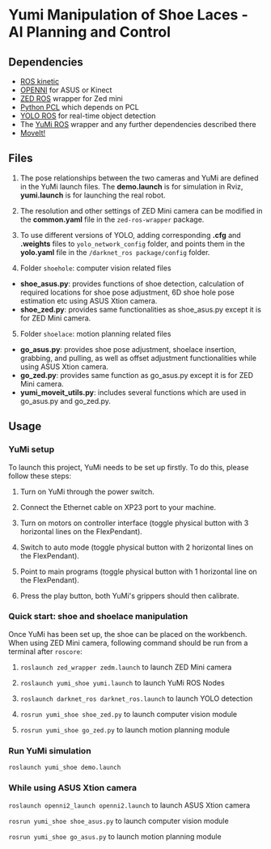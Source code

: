 # Yumi Manipulation of Shoe Laces - AI Planning and Control

## Dependencies
- [ROS kinetic](http://wiki.ros.org/kinetic/Installation/Ubuntu)
- [OPENNI](http://wiki.ros.org/openni_camera) for ASUS or Kinect
- [ZED ROS](https://github.com/stereolabs/zed-ros-wrapper) wrapper for Zed mini
- [Python PCL](https://medium.com/@ss4365gg/%E6%88%90%E5%8A%9F%E5%9C%A8ubuntu-16-04%E7%92%B0%E5%A2%83%E4%B8%AD%E5%AE%89%E8%A3%9D-pcl-1-8-1-python-pcl-a016b711bc4) which depends on PCL
- [YOLO ROS](https://github.com/leggedrobotics/darknet_ros) for real-time object detection
- The [YuMi ROS](https://github.com/ImperialCollegeLondon/yumi-prl) wrapper and any further dependencies described there
- [MoveIt!](http://docs.ros.org/kinetic/api/moveit_tutorials/html/doc/getting_started/getting_started.html)

## Files
1. The pose relationships between the two cameras and YuMi are defined in the YuMi launch files. The **demo.launch** is for simulation in Rviz, **yumi.launch** is for launching the real robot. 

2. The resolution and other settings of ZED Mini camera can be modified in the **common.yaml** file in the ```zed-ros-wrapper``` package.

3. To use different versions of YOLO, adding corresponding **.cfg** and **.weights** files to ```yolo_network_config``` folder, and points them in the **yolo.yaml** file in the ```/darknet_ros package/config``` folder.

4. Folder ```shoehole```: computer vision related files

- **shoe_asus.py**: provides functions of shoe detection, calculation of required locations for shoe pose adjustment, 6D shoe hole pose estimation etc using ASUS Xtion camera.
- **shoe_zed.py**: provides same functionalities as shoe_asus.py except it is for ZED Mini camera.

5. Folder ```shoelace```: motion planning related files

- **go_asus.py**: provides shoe pose adjustment, shoelace insertion, grabbing, and pulling, as well as offset adjustment functionalities while using ASUS Xtion camera.
- **go_zed.py**: provides same function as go\_asus.py except it is for ZED Mini camera.
- **yumi_moveit_utils.py**: includes several functions which are used in go_asus.py and go_zed.py.

## Usage

### YuMi setup
To launch this project, YuMi needs to be set up firstly. To do this, please follow these steps:

1. Turn on YuMi through the power switch.

2. Connect the Ethernet cable on XP23 port to your machine.

3. Turn on motors on controller interface (toggle physical button with 3 horizontal lines on the FlexPendant).

4. Switch to auto mode (toggle physical button with 2 horizontal lines on the FlexPendant).

5. Point to main programs (toggle physical button with 1 horizontal line on the FlexPendant).

6. Press the play button, both YuMi's grippers should then calibrate.

### Quick start: shoe and shoelace manipulation
Once YuMi has been set up, the shoe can be placed on the workbench. When using ZED Mini camera, following command should be run from a terminal after ```roscore```:

1. ``` roslaunch zed_wrapper zedm.launch ``` to launch ZED Mini camera

2. ``` roslaunch yumi_shoe yumi.launch ``` to launch YuMi ROS Nodes

3. ``` roslaunch darknet_ros darknet_ros.launch ``` to launch YOLO detection

4. ``` rosrun yumi_shoe shoe_zed.py ``` to launch computer vision module

5. ``` rosrun yumi_shoe go_zed.py ``` to launch motion planning module

### Run YuMi simulation

``` roslaunch yumi_shoe demo.launch ```

### While using ASUS Xtion camera

``` roslaunch openni2_launch openni2.launch ``` to launch ASUS Xtion camera

``` rosrun yumi_shoe shoe_asus.py ``` to launch computer vision module

``` rosrun yumi_shoe go_asus.py ``` to launch motion planning module

